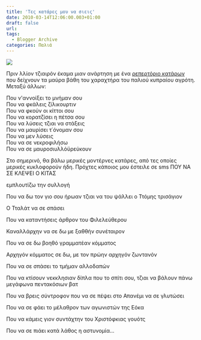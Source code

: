 ```yaml
---
title: 'Τες κατάρες μου να σιεις'
date: 2010-03-14T12:06:00.003+01:00
draft: false
url: 
tags:
  - Blogger Archive
categories: Παλιά
---
```


[![](https://blogger.googleusercontent.com/img/b/R29vZ2xl/AVvXsEhSCMn9NGW2K5bYBs8YwuwLa0fBm34Qc8RaWAYOLNPDCCYJcAVAvHSESA9PzS62pQzByCirINbouFalQomcTSguzUJVK9IoW55YwdDGtBJpcKWAaKVm6UA04ac3EcQ6Ci_5IZ1TThx4n-U/s400/Image+12.png)](https://blogger.googleusercontent.com/img/b/R29vZ2xl/AVvXsEhSCMn9NGW2K5bYBs8YwuwLa0fBm34Qc8RaWAYOLNPDCCYJcAVAvHSESA9PzS62pQzByCirINbouFalQomcTSguzUJVK9IoW55YwdDGtBJpcKWAaKVm6UA04ac3EcQ6Ci_5IZ1TThx4n-U/s1600-h/Image+12.png)  
  
Πριν λλίον τζιαιρόν έκαμα μιαν ανάρτηση με ένα [ρεπερτόριο κατάρων](http://acerasanthropophorum.blogspot.com/2009/05/blog-post_23.html) που δείχνουν τα μαύρα βάθη του χαραχτήρα του παλιού κυπραίου αγρότη. Μεταξύ άλλων:  
  
Που ν'αννοίξει το μνήμαν σου  
Που να φκάλεις ζίλικουρτιν  
Που να φκούν οι κίττοι σου  
Που να κορατζίσει η πέτσα σου  
Που να λύσεις τζιαι να στάξεις  
Που να μαυρίσει τ΄όνομαν σου  
Που να μεν λύσεις  
Που να σε νεκροφιλήσω  
Που να σε μαυροσιυλλόϋρεύκουν  
  
Στο σημερινό, θα βάλω μερικές μοντέρνες κατάρες, από τες οποίες μερικές κυκλοφορούν ήδη. Πρόχτες κάποιος μου έστειλε σε sms ΠΟΥ ΝΑ ΣΕ ΚΛΕΨΕΙ Ο ΚΙΤΑΣ  
  
εμπλουτίζω την συλλογή  
  
Που να δω τον γιο σου ήρωαν τζιαι να του ψάλλει ο Ττόμης τρισάγιον  
  
Ο Τταλάτ να σε σπάσει  
  
Που να καταντήσεις άρθρον του Φιλελεύθερου  
  
Καναλλάρχην να σε δω με ξαθθήν συνέταιρον  
  
Που να σε δω βοηθό γραμματέαν κόμματος  
  
Αρχηγόν κόμματος σε δω, με τον πρώην αρχηγόν ζωντανόν  
  
Που να σε σπάσει το τμήμαν αλλοδαπών  
  
Που να κτίσουν νεκκλησιαν δίπλα που το σπίτι σου, τζιαι να βάλουν πάνω μεγάφωνα πεντακόσιων βατ

  

Που να βρεις σύντροφον που να σε πέψει στο Απανέμι να σε γλυτώσει  
  
Που να σε φάει το μέλαθρον των αγωνιστών της Εόκα  
  
Που να κάμεις γιον συντάχτην του Χριστόφκιας γουότς  

  

Που να σε πιάει κατά λάθος η αστυνομία...
